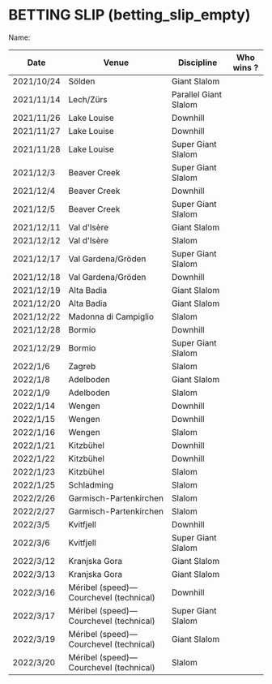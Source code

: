 # BETTING SLIP (betting_slip_empty)

Name: 

 Date | Venue | Discipline | Who wins ?
 --- | --- | --- | --- 
2021/10/24|Sölden| Giant Slalom|
2021/11/14|Lech/Zürs| Parallel Giant Slalom|
2021/11/26|Lake Louise| Downhill|
2021/11/27|Lake Louise| Downhill|
2021/11/28|Lake Louise| Super Giant Slalom|
2021/12/3|Beaver Creek| Super Giant Slalom|
2021/12/4|Beaver Creek| Downhill|
2021/12/5|Beaver Creek| Super Giant Slalom|
2021/12/11|Val d'Isère| Giant Slalom|
2021/12/12|Val d'Isère| Slalom|
2021/12/17|Val Gardena/Gröden| Super Giant Slalom|
2021/12/18|Val Gardena/Gröden| Downhill|
2021/12/19|Alta Badia| Giant Slalom|
2021/12/20|Alta Badia| Giant Slalom|
2021/12/22|Madonna di Campiglio| Slalom|
2021/12/28|Bormio| Downhill|
2021/12/29|Bormio| Super Giant Slalom|
2022/1/6|Zagreb| Slalom|
2022/1/8|Adelboden| Giant Slalom|
2022/1/9|Adelboden| Slalom|
2022/1/14|Wengen| Downhill|
2022/1/15|Wengen| Downhill|
2022/1/16|Wengen| Slalom|
2022/1/21|Kitzbühel| Downhill|
2022/1/22|Kitzbühel| Downhill|
2022/1/23|Kitzbühel| Slalom|
2022/1/25|Schladming| Slalom|
2022/2/26|Garmisch-Partenkirchen| Slalom|
2022/2/27|Garmisch-Partenkirchen| Slalom|
2022/3/5|Kvitfjell| Downhill|
2022/3/6|Kvitfjell| Super Giant Slalom|
2022/3/12|Kranjska Gora| Giant Slalom|
2022/3/13|Kranjska Gora| Giant Slalom|
2022/3/16|Méribel (speed)— Courchevel (technical)| Downhill|
2022/3/17|Méribel (speed)— Courchevel (technical)| Super Giant Slalom|
2022/3/19|Méribel (speed)— Courchevel (technical)| Giant Slalom|
2022/3/20|Méribel (speed)— Courchevel (technical)| Slalom|
